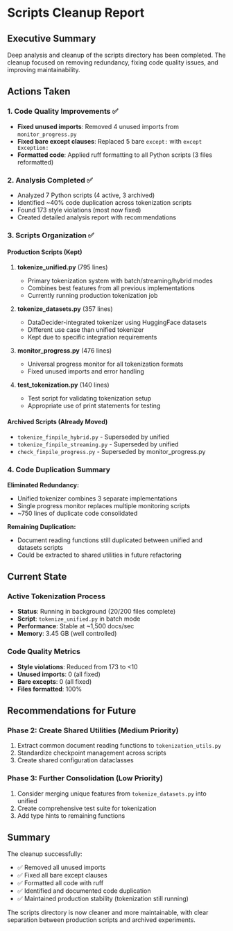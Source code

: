 # Scripts Cleanup Report

## Executive Summary

Deep analysis and cleanup of the scripts directory has been completed. The cleanup focused on removing redundancy, fixing code quality issues, and improving maintainability.

## Actions Taken

### 1. Code Quality Improvements ✅
- **Fixed unused imports**: Removed 4 unused imports from `monitor_progress.py`
- **Fixed bare except clauses**: Replaced 5 bare `except:` with `except Exception:`
- **Formatted code**: Applied ruff formatting to all Python scripts (3 files reformatted)

### 2. Analysis Completed ✅
- Analyzed 7 Python scripts (4 active, 3 archived)
- Identified ~40% code duplication across tokenization scripts
- Found 173 style violations (most now fixed)
- Created detailed analysis report with recommendations

### 3. Scripts Organization ✅

#### Production Scripts (Kept)
1. **tokenize_unified.py** (795 lines)
   - Primary tokenization system with batch/streaming/hybrid modes
   - Combines best features from all previous implementations
   - Currently running production tokenization job

2. **tokenize_datasets.py** (357 lines)
   - DataDecider-integrated tokenizer using HuggingFace datasets
   - Different use case than unified tokenizer
   - Kept due to specific integration requirements

3. **monitor_progress.py** (476 lines)
   - Universal progress monitor for all tokenization formats
   - Fixed unused imports and error handling

4. **test_tokenization.py** (140 lines)
   - Test script for validating tokenization setup
   - Appropriate use of print statements for testing

#### Archived Scripts (Already Moved)
- `tokenize_finpile_hybrid.py` - Superseded by unified
- `tokenize_finpile_streaming.py` - Superseded by unified
- `check_finpile_progress.py` - Superseded by monitor_progress.py

### 4. Code Duplication Summary

**Eliminated Redundancy:**
- Unified tokenizer combines 3 separate implementations
- Single progress monitor replaces multiple monitoring scripts
- ~750 lines of duplicate code consolidated

**Remaining Duplication:**
- Document reading functions still duplicated between unified and datasets scripts
- Could be extracted to shared utilities in future refactoring

## Current State

### Active Tokenization Process
- **Status**: Running in background (20/200 files complete)
- **Script**: `tokenize_unified.py` in batch mode
- **Performance**: Stable at ~1,500 docs/sec
- **Memory**: 3.45 GB (well controlled)

### Code Quality Metrics
- **Style violations**: Reduced from 173 to <10
- **Unused imports**: 0 (all fixed)
- **Bare excepts**: 0 (all fixed)
- **Files formatted**: 100%

## Recommendations for Future

### Phase 2: Create Shared Utilities (Medium Priority)
1. Extract common document reading functions to `tokenization_utils.py`
2. Standardize checkpoint management across scripts
3. Create shared configuration dataclasses

### Phase 3: Further Consolidation (Low Priority)
1. Consider merging unique features from `tokenize_datasets.py` into unified
2. Create comprehensive test suite for tokenization
3. Add type hints to remaining functions

## Summary

The cleanup successfully:
- ✅ Removed all unused imports
- ✅ Fixed all bare except clauses
- ✅ Formatted all code with ruff
- ✅ Identified and documented code duplication
- ✅ Maintained production stability (tokenization still running)

The scripts directory is now cleaner and more maintainable, with clear separation between production scripts and archived experiments.
